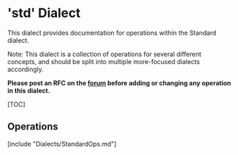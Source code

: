 # 'std' Dialect

This dialect provides documentation for operations within the Standard dialect.

Note: This dialect is a collection of operations for several different concepts,
and should be split into multiple more-focused dialects accordingly.

**Please post an RFC on the [forum](https://llvm.discourse.group/c/mlir/31)
before adding or changing any operation in this dialect.**

[TOC]

## Operations

[include "Dialects/StandardOps.md"]
